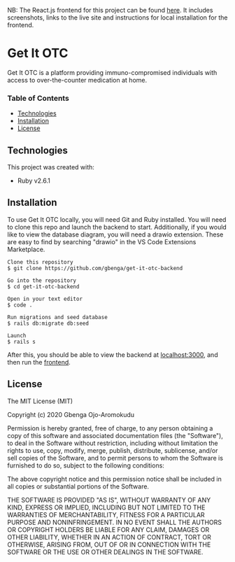 NB: The React.js frontend for this project can be found [here](https://github.com/gbenga/get-it-otc-frontend). It includes screenshots, links to the live site and instructions for local installation for the frontend.

# Get It OTC

Get It OTC is a platform providing immuno-compromised individuals with access to over-the-counter medication at home.

### Table of Contents

- [Technologies](#technologies)
- [Installation](#installation)
- [License](#license)

## Technologies

This project was created with:

- Ruby v2.6.1

## **Installation**

To use Get It OTC locally, you will need Git and Ruby installed. You will need to clone this repo and launch the backend to start. Additionally, if you would like to view the database diagram, you will need a drawio extension. These are easy to find by searching "drawio" in the VS Code Extensions Marketplace.

```
Clone this repository
$ git clone https://github.com/gbenga/get-it-otc-backend

Go into the repository
$ cd get-it-otc-backend

Open in your text editor
$ code .

Run migrations and seed database
$ rails db:migrate db:seed

Launch
$ rails s
```

After this, you should be able to view the backend at [localhost:3000](http://localhost:3000/api/v1), and then run the [frontend](https://github.com/gbenga/get-it-otc-frontend).

## **License**

The MIT License (MIT)

Copyright (c) 2020 Gbenga Ojo-Aromokudu

Permission is hereby granted, free of charge, to any person obtaining a copy of this software and associated documentation files (the "Software"), to deal in the Software without restriction, including without limitation the rights to use, copy, modify, merge, publish, distribute, sublicense, and/or sell copies of the Software, and to permit persons to whom the Software is furnished to do so, subject to the following conditions:

The above copyright notice and this permission notice shall be included in all copies or substantial portions of the Software.

THE SOFTWARE IS PROVIDED "AS IS", WITHOUT WARRANTY OF ANY KIND, EXPRESS OR IMPLIED, INCLUDING BUT NOT LIMITED TO THE WARRANTIES OF MERCHANTABILITY, FITNESS FOR A PARTICULAR PURPOSE AND NONINFRINGEMENT. IN NO EVENT SHALL THE AUTHORS OR COPYRIGHT HOLDERS BE LIABLE FOR ANY CLAIM, DAMAGES OR OTHER LIABILITY, WHETHER IN AN ACTION OF CONTRACT, TORT OR OTHERWISE, ARISING FROM, OUT OF OR IN CONNECTION WITH THE SOFTWARE OR THE USE OR OTHER DEALINGS IN THE SOFTWARE.
